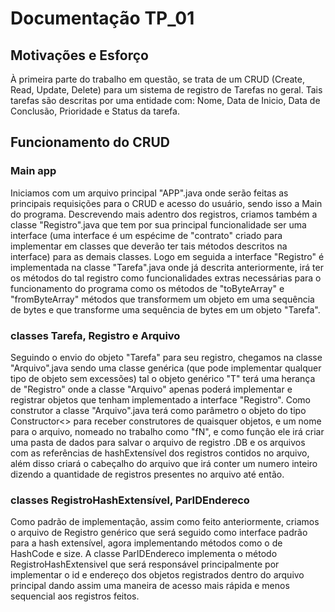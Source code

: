 # Documentação TP_01

## Motivações e Esforço
À primeira parte do trabalho em questão, se trata de um CRUD (Create, Read, Update, Delete) para um sistema de registro de Tarefas no geral. Tais tarefas são descritas por uma entidade com: Nome, Data de Inicio, Data de Conclusão, Prioridade e Status da tarefa.

## Funcionamento do CRUD

### Main app
Iniciamos com um arquivo principal "APP".java onde serão feitas as principais requisições para o CRUD e acesso do usuário, sendo isso a Main do programa. Descrevendo mais adentro dos registros, criamos também a classe "Registro".java que tem por sua principal funcionalidade ser uma interface (uma interface é um espécime de "contrato" criado para implementar em classes que deverão ter tais métodos descritos na interface) para as demais classes. Logo em seguida a interface "Registro" é implementada na classe "Tarefa".java onde já descrita anteriormente, irá ter os métodos do tal registro como funcionalidades extras necessárias para o funcionamento do programa como os métodos de "toByteArray" e "fromByteArray" métodos que transformem um objeto em uma sequência de bytes e que transforme uma sequência de bytes em um objeto "Tarefa".

### classes Tarefa, Registro e Arquivo
Seguindo o envio do objeto "Tarefa" para seu registro, chegamos na classe "Arquivo".java sendo uma classe genérica (que pode implementar qualquer tipo de objeto sem excessões) tal o objeto genérico "T" terá uma herança de "Registro" onde a classe "Arquivo" apenas poderá implementar e registrar objetos que tenham implementado a interface "Registro". Como construtor a classe "Arquivo".java terá como parâmetro o objeto do tipo Constructor<> para receber construtores de quaisquer objetos, e um nome para o arquivo, nomeado no trabalho como "fN", e como função ele irá criar uma pasta de dados para salvar o arquivo de registro .DB e os arquivos com as referências de hashExtensível dos registros contidos no arquivo, além disso criará o cabeçalho do arquivo que irá conter um numero inteiro dizendo a quantidade de registros presentes no arquivo até então.

### classes RegistroHashExtensível, ParIDEndereco
Como padrão de implementação, assim como feito anteriormente, criamos o arquivo de Registro genérico que será seguido como interface padrão para a hash extensível, agora implementando métodos como o de HashCode e size. A classe ParIDEndereco implementa o método RegistroHashExtensivel que será responsável principalmente por implementar o id e endereço dos objetos registrados dentro do arquivo principal dando assim uma maneira de acesso mais rápida e menos sequencial aos registros feitos.